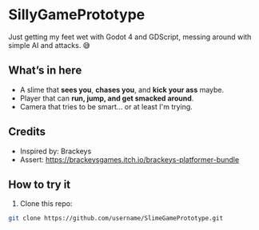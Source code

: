 # SillyGamePrototype

Just getting my feet wet with Godot 4 and GDScript, messing around with simple AI and attacks. 😅

## What’s in here

- A slime that **sees you**, **chases you**, and **kick your ass** maybe.
- Player that can **run, jump, and get smacked around**.  
- Camera that tries to be smart… or at least I'm trying.  

## Credits
- Inspired by: Brackeys
- Assert: https://brackeysgames.itch.io/brackeys-platformer-bundle

## How to try it

1. Clone this repo:  
```bash
git clone https://github.com/username/SlimeGamePrototype.git
